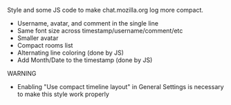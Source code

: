 Style and some JS code to make chat.mozilla.org log more compact.

 * Username, avatar, and comment in the single line
 * Same font size across timestamp/username/comment/etc
 * Smaller avatar
 * Compact rooms list
 * Alternating line coloring (done by JS)
 * Add Month/Date to the timestamp (done by JS)

WARNING

 * Enabling "Use compact timeline layout" in General Settings is necessary to make this style work properly
